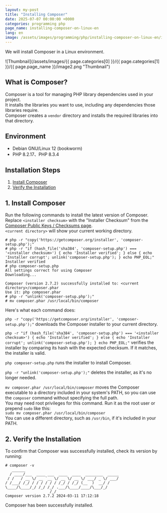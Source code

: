 ```yaml
---
layout: my-post
title: "Installing Composer"
date: 2025-07-07 00:00:00 +0000
categories: programming php
page_name: installing-composer-on-linux-en
lang: en
image: /assets/images/programming/php/installing-composer-on-linux-en/image2.png
---
```


We will install Composer in a Linux environment.

![Thumbnail](/assets/images/{{ page.categories[0] }}/{{ page.categories[1] }}/{{ page.page_name }}/image2.png "Thumbnail")

## What is Composer?
Composer is a tool for managing PHP library dependencies used in your project.  
It installs the libraries you want to use, including any dependencies those libraries require.  
Composer creates a `vendor` directory and installs the required libraries into that directory.

## Environment
- Debian GNU/Linux 12 (bookworm)
- PHP 8.2.17、PHP 8.3.4

## Installation Steps
1. [Install Composer](#1-install-composer)
3. [Verify the Installation](#2-verify-the-installation)

## 1. Install Composer
Run the following commands to install the latest version of Composer.  
Replace `<installer checksum>` with the "Installer Checksum" from the [Composer Public Keys / Checksums page](https://composer.github.io/pubkeys.html).  
`<current directory>` will show your current working directory.

```
# php -r "copy('https://getcomposer.org/installer', 'composer-setup.php');"
# php -r "if (hash_file('sha384', 'composer-setup.php') === '<installer checksum>') { echo 'Installer verified'; } else { echo 'Installer corrupt'; unlink('composer-setup.php'); } echo PHP_EOL;"
Installer verified
# php composer-setup.php
All settings correct for using Composer
Downloading...

Composer (version 2.7.2) successfully installed to: <current directory>/composer.phar
Use it: php composer.phar
# php -r "unlink('composer-setup.php');"
# mv composer.phar /usr/local/bin/composer
```

Here's what each command does:

`php -r "copy('https://getcomposer.org/installer', 'composer-setup.php');"` downloads the Composer installer to your current directory.

`php -r "if (hash_file('sha384', 'composer-setup.php') === '<installer checksum>') { echo 'Installer verified'; } else { echo 'Installer corrupt'; unlink('composer-setup.php'); } echo PHP_EOL;"` verifies the installer by comparing its hash with the expected checksum. If it matches, the installer is valid.

`php composer-setup.php` runs the installer to install Composer.

`php -r "unlink('composer-setup.php');"` deletes the installer, as it's no longer needed.

`mv composer.phar /usr/local/bin/composer` moves the Composer executable to a directory included in your system's PATH, so you can use the `composer` command without specifying the full path.  
You may need root privileges for this command. Run it as the root user or prepend `sudo` like this:  
`sudo mv composer.phar /usr/local/bin/composer`  
You can use a different directory, such as `/usr/bin`, if it's included in your PATH.

## 2. Verify the Installation
To confirm that Composer was successfully installed, check its version by running:

```
# composer -v
   ______
  / ____/___  ____ ___  ____  ____  ________  _____
 / /   / __ \/ __ `__ \/ __ \/ __ \/ ___/ _ \/ ___/
/ /___/ /_/ / / / / / / /_/ / /_/ (__  )  __/ /
\____/\____/_/ /_/ /_/ .___/\____/____/\___/_/
                    /_/
Composer version 2.7.2 2024-03-11 17:12:18
```

Composer has been successfully installed.